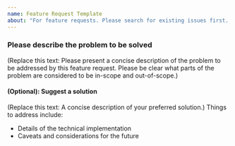 ```yaml
---
name: Feature Request Template
about: "For feature requests. Please search for existing issues first. Also see CONTRIBUTING."
---
```


### Please describe the problem to be solved

(Replace this text: Please present a concise description of the problem to be addressed by this feature request. Please be clear what parts of the problem are considered to be in-scope and out-of-scope.)

#### (Optional): Suggest a solution

(Replace this text: A concise description of your preferred solution.) Things to address include:
* Details of the technical implementation
* Caveats and considerations for the future
